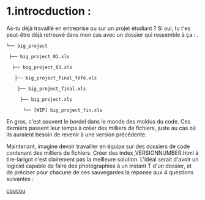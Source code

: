# 1.introcduction :
As-tu déjà travaillé en entreprise ou sur un projet étudiant ? Si oui, tu t'es peut-être déjà retrouvé dans mon cas avec un dossier qui ressemble à ça :
.

    └── big_project
  
     ├── big_project_01.xls
   
      ├── big_project_03.xls
  
       ├── big_project_final_féfé.xls
  
        ├── big_project_final.xls
 
         ├── big_project.xls
 
          └── [WIP] big_project_fin.xls

En gros, c'est souvent le bordel dans le monde des moldus du code. Ces derniers passent leur temps à créer des milliers de fichiers, juste au cas où ils auraient besoin de revenir à une version précédente.

Maintenant, imagine devoir travailler en équipe sur des dossiers de code contenant des milliers de fichiers. Créer des index_VERSIONNUMBER.html à tire-larigot n'est clairement pas la meilleure solution. L'idéal serait d'avoir un logiciel capable de faire des photographies à un instant T d'un dossier, et de préciser pour chacune de ces sauvegardes la réponse aux 4 questions suivantes :



[coucou](https://upload.wikimedia.org/wikipedia/commons/8/8a/Avion_Air_France%2C_20_novembre_2013%2C_Tunis_01.jpg)
